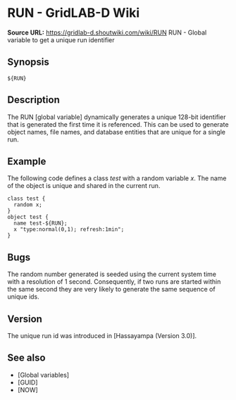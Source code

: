 # RUN - GridLAB-D Wiki

**Source URL:** https://gridlab-d.shoutwiki.com/wiki/RUN
RUN \- Global variable to get a unique run identifier 

## Synopsis
    
    
    ${RUN}
    

## Description

The RUN [global variable] dynamically generates a unique 128-bit identifier that is generated the first time it is referenced. This can be used to generate object names, file names, and database entities that are unique for a single run. 

## Example

The following code defines a class _test_ with a random variable _x_. The name of the object is unique and shared in the current run. 
    
    
    class test {
      random x;
    }
    object test {
      name test-${RUN};
      x "type:normal(0,1); refresh:1min";
    }
    

## Bugs

The random number generated is seeded using the current system time with a resolution of 1 second. Consequently, if two runs are started within the same second they are very likely to generate the same sequence of unique ids. 

## Version

The unique run id was introduced in [Hassayampa (Version 3.0)]. 

## See also

  * [Global variables]
  * [GUID]
  * [NOW]


